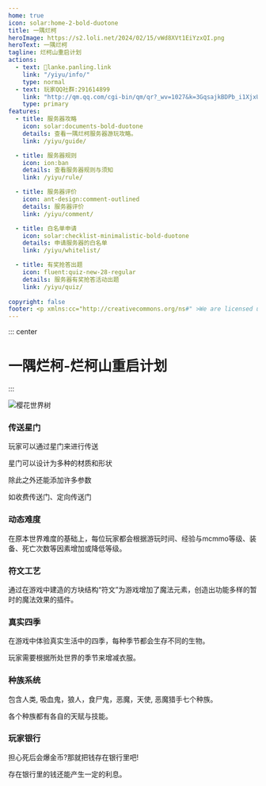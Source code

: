 ```yaml
---
home: true
icon: solar:home-2-bold-duotone
title: 一隅烂柯
heroImage: https://s2.loli.net/2024/02/15/vWd8XVt1EiYzxQI.png
heroText: 一隅烂柯
tagline: 烂柯山重启计划
actions:
  - text: 🔗lanke.panling.link
    link: "/yiyu/info/"
    type: normal
  - text: 玩家QQ社群:291614899
    link: "http://qm.qq.com/cgi-bin/qm/qr?_wv=1027&k=3GqsajkBDPb_i1XjxUwRlv1L9oX7cCTL&authKey=ziPRaeDcJRHemOVPcOfQep3zzgLDyVQfw9jrAj0UhsryVHWqrOXIqp1T1i8Dm3Ku&noverify=0&group_code=291614899"
    type: primary
features:
  - title: 服务器攻略
    icon: solar:documents-bold-duotone
    details: 查看一隅烂柯服务器游玩攻略。
    link: /yiyu/guide/

  - title: 服务器规则
    icon: ion:ban
    details: 查看服务器规则与须知
    link: /yiyu/rule/

  - title: 服务器评价
    icon: ant-design:comment-outlined
    details: 服务器评价
    link: /yiyu/comment/

  - title: 白名单申请
    icon: solar:checklist-minimalistic-bold-duotone
    details: 申请服务器的白名单
    link: /yiyu/whitelist/

  - title: 有奖抢答出题
    icon: fluent:quiz-new-28-regular
    details: 服务器有奖抢答活动出题
    link: /yiyu/quiz/
  
copyright: false
footer: <p xmlns:cc="http://creativecommons.org/ns#" >We are licensed under <a href="http://creativecommons.org/licenses/by/4.0/?ref=chooser-v1" target="_blank" rel="license noopener noreferrer" style="display:inline-block;">CC BY 4.0<img style="height:22px!important;margin-left:3px;vertical-align:text-bottom;" src="https://mirrors.creativecommons.org/presskit/icons/cc.svg?ref=chooser-v1"><img style="height:22px!important;margin-left:3px;vertical-align:text-bottom;" src="https://mirrors.creativecommons.org/presskit/icons/by.svg?ref=chooser-v1"></a></p><br />网站所涉及的公司名称、商标、产品等均为其各自所有者的资产，仅供识别。涉及游戏内的剧情文本为MayorTW & 紅石口袋所有。<br />"Minecraft"以及"我的世界"为美国微软公司的商标 本站与微软公司没有从属关系。| © 2015 - 2024 3ON EM
---
```



::: center
# 一隅烂柯-烂柯山重启计划

::: 

![樱花世界树](https://s2.loli.net/2024/02/07/p1vH3FchZxmaYdl.png)

### 传送星门

玩家可以通过星门来进行传送

星门可以设计为多种的材质和形状

除此之外还能添加许多参数

如收费传送门、定向传送门

### 动态难度

在原本世界难度的基础上，每位玩家都会根据游玩时间、经验与mcmmo等级、装备、死亡次数等因素增加或降低等级。

### 符文工艺

通过在游戏中建造的方块结构“符文”为游戏增加了魔法元素，创造出功能多样的暂时的魔法效果的插件。

### 真实四季

在游戏中体验真实生活中的四季，每种季节都会生存不同的生物。

玩家需要根据所处世界的季节来增减衣服。

### 种族系统

包含人类, 吸血鬼，狼人，食尸鬼，恶魔，天使, 恶魔猎手七个种族。

各个种族都有各自的天赋与技能。

### 玩家银行

担心死后会爆金币?那就把钱存在银行里吧!

存在银行里的钱还能产生一定的利息。
